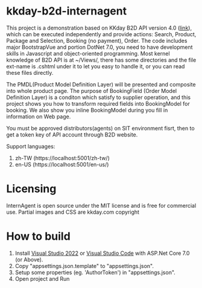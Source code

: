 # kkday-b2d-internagent

This project is a demonstration based on KKday B2D API version 4.0 (<a href="https://api-b2d.kkday.com/Redoc">link</a>), which can be executed independently and provide actions: Search, Product, Package and Selection, Booking (no payment), Order. The code includes major BootstrapVue and portion DotNet 7.0, you need to have development skills in Javascript and object-oriented programming. Most kernel knowledge of B2D API is at ~/Views/, there has some directories and the file ext-name is .cshtml under it to let you easy to handle it, or you can read these files directly.

The PMDL(Product Model Definition Layer) will be presented and composite into whole product page. The purpose of BookingField (Order Model Definition Layer) is a conditon which satisfy to supplier operation, and this project shows you how to transform required fields into BookingModel for booking. We also show you inline BookingModel during you fill in information on Web page. 

You must be approved distributors(agents) on SIT environment fisrt, then to get a token key of API account through B2D website.

Support languages:
1. zh-TW (https://localhost:5001/zh-tw/) 
2. en-US (https://localhost:5001/en-us/)

Licensing
==============
InternAgent is open source under the MIT license and is free for commercial use. Partial images and CSS are kkday.com copyright

How to build
==============
1. Install <a href="https://visualstudio.microsoft.com/vs/whatsnew/">Visual Studio 2022</a> or <a href="https://code.visualstudio.com/docs/languages/dotnet">Visual Studio Code<a/> with ASP.Net Core 7.0 (or Above).
2. Copy "appsettings.json.template" to "appsettings.json".
3. Setup some properties (eg. 'AuthorToken') in "appsettings.json".
4. Open project and Run

